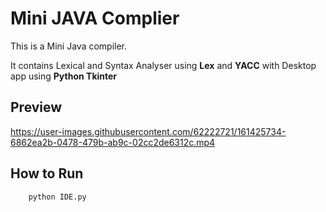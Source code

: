# Mini JAVA Complier

This is a Mini Java compiler.

It contains Lexical and Syntax Analyser using **Lex** and **YACC** with Desktop app using **Python Tkinter**

## Preview 

https://user-images.githubusercontent.com/62222721/161425734-6862ea2b-0478-479b-ab9c-02cc2de6312c.mp4


## How to Run
``` bash
    python IDE.py
```
